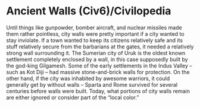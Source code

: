 # Ancient Walls (Civ6)/Civilopedia

Until things like gunpowder, bomber aircraft, and nuclear missiles made them rather pointless, city walls were pretty important if a city wanted to stay inviolate. If a town wanted to keep its citizens relatively safe and its stuff relatively secure from the barbarians at the gates, it needed a relatively strong wall surrounding it. The Sumerian city of Uruk is the oldest known settlement completely enclosed by a wall, in this case supposedly built by the god-king Gilgamesh. Some of the early settlements in the Indus Valley – such as Kot Diji – had massive stone-and-brick walls for protection. On the other hand, if the city was inhabited by awesome warriors, it could generally get by without walls – Sparta and Rome survived for several centuries before walls were built. Today, what portions of city walls remain are either ignored or consider part of the “local color.”